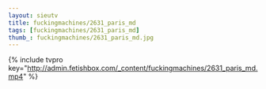 ```yaml
--- 
layout: sieutv
title: fuckingmachines/2631_paris_md
tags: [fuckingmachines/2631_paris_md]
thumb_: fuckingmachines/2631_paris_md.jpg
---
```

{% include tvpro key="http://admin.fetishbox.com/_content/fuckingmachines/2631_paris_md.mp4" %} 
